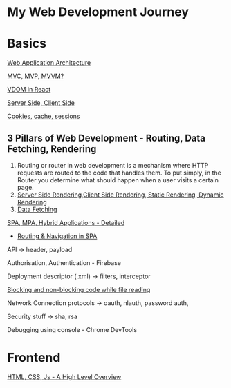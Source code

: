 # My Web Development Journey
# Basics

[Web Application Architecture](https://www.interviewbit.com/blog/web-application-architecture/)

[MVC, MVP, MVVM?](https://www.geeksforgeeks.org/difference-between-mvc-mvp-and-mvvm-architecture-pattern-in-android/)

[VDOM in React](https://www.geeksforgeeks.org/reactjs-virtual-dom/) 

[Server Side, Client Side](https://www.cloudflare.com/learning/serverless/glossary/client-side-vs-server-side/)

[Cookies, cache, sessions](https://www.minitool.com/news/cookies-vs-cache-vs-session.html) 

## 3 Pillars of Web Development - Routing, Data Fetching, Rendering
1. Routing or router in web development is a mechanism where HTTP requests are routed to the code that handles them. To put simply, in the Router you determine what should happen when a user visits a certain page.
2. [Server Side Rendering,Client Side Rendering, Static Rendering, Dynamic Rendering](https://web.dev/rendering-on-the-web/)
3. [Data Fetching](https://developer.mozilla.org/en-US/docs/Learn/JavaScript/Client-side_web_APIs/Fetching_data) 

[SPA, MPA, Hybrid Applications - Detailed](https://medium.com/@NeotericEU/single-page-application-vs-multiple-page-application-2591588efe58)
- [Routing & Navigation in SPA](https://www.linkedin.com/advice/0/how-do-you-handle-routing-navigation)

API -> header, payload

Authorisation, Authentication - Firebase

Deployment descriptor (.xml) -> filters, interceptor

[Blocking and non-blocking code while file reading](https://www.codewithharry.com/videos/web-development-in-hindi-65/)

Network Connection protocols -> oauth, nlauth, password auth, 

Security stuff -> sha, rsa

Debugging using console - Chrome DevTools


# Frontend
[HTML, CSS, Js - A High Level Overview](https://developer.mozilla.org/en-US/docs/Learn/JavaScript/Asynchronous/Introducing)
